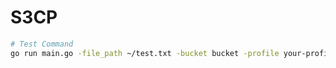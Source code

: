 # S3CP

```bash
# Test Command
go run main.go -file_path ~/test.txt -bucket bucket -profile your-profile-name -dest_key test.txt
```
